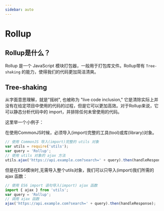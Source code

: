```yaml
---
sidebar: auto
---
```


# Rollup

## Rollup是什么？
Rollup 是一个 JavaScript 模块打包器，一般用于打包库文件。Rollup带有 `Tree-shaking` 的能力，使得我们的代码更加简洁清爽。

## Tree-shaking
从字面意思理解，就是"摇树", 也被称为 "live code inclusion," 它是清除实际上并没有在给定项目中使用的代码的过程，但是它可以更加高效。对于Rollup来说，它可以静态分析代码中的 import，并排除任何未曾使用的代码。

这里举一个小例子：

在使用CommonJS时候，必须导入(import)完整的工具(tool)或库(library)对象。
```js
// 使用 CommonJS 导入(import)完整的 utils 对象
var utils = require('utils');
var query = 'Rollup';
// 使用 utils 对象的 ajax 方法
utils.ajax('https://api.example.com?search=' + query).then(handleResponse);
```

但是在ES6模块时,无需导入整个utils对象，我们可以只导入(import)我们所需的 ajax 函数：
```js
// 使用 ES6 import 语句导入(import) ajax 函数
import { ajax } from 'utils';
var query = 'Rollup';
// 调用 ajax 函数
ajax('https://api.example.com?search=' + query).then(handleResponse);
```